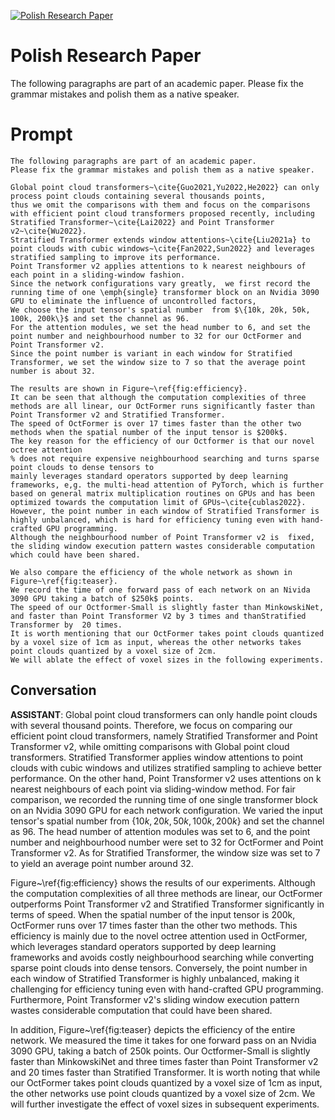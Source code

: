 
[![Polish Research Paper](https://flow-prompt-covers.s3.us-west-1.amazonaws.com/icon/futuristic/futu_7.png)]()
# Polish Research Paper 
The following paragraphs are part of an academic paper. Please fix the grammar mistakes and polish them as a native speaker.

# Prompt

```
The following paragraphs are part of an academic paper.
Please fix the grammar mistakes and polish them as a native speaker.

Global point cloud transformers~\cite{Guo2021,Yu2022,He2022} can only process point clouds containing several thousands points, 
thus we omit the comparisons with them and focus on the comparisons with efficient point cloud transformers proposed recently, including Stratified Transformer~\cite{Lai2022} and Point Transformer v2~\cite{Wu2022}.
Stratified Transformer extends window attentions~\cite{Liu2021a} to point clouds with cubic windows~\cite{Fan2022,Sun2022} and leverages stratified sampling to improve its performance.
Point Transformer v2 applies attentions to k nearest neighbours of each point in a sliding-window fashion.
Since the network configurations vary greatly,  we first record the running time of one \emph{single} transformer block on an Nvidia 3090 GPU to eliminate the influence of uncontrolled factors,
We choose the input tensor's spatial number  from $\{10k, 20k, 50k, 100k, 200k\}$ and set the channel as 96.
For the attention modules, we set the head number to 6, and set the point number and neighbourhood number to 32 for our OctFormer and Point Transformer v2.
Since the point number is variant in each window for Stratified Transformer, we set the window size to 7 so that the average point number is about 32.

The results are shown in Figure~\ref{fig:efficiency}.
It can be seen that although the computation complexities of three methods are all linear, our OctFormer runs significantly faster than  Point Transformer v2 and Stratified Transformer.
The speed of OctFormer is over 17 times faster than the other two methods when the spatial number of the input tensor is $200k$.
The key reason for the efficiency of our Octformer is that our novel octree attention 
% does not require expensive neighbourhood searching and turns sparse point clouds to dense tensors to
mainly leverages standard operators supported by deep learning frameworks, e,g. the multi-head attention of PyTorch, which is further based on general matrix multiplication routines on GPUs and has been optimized towards the computation limit of GPUs~\cite{cublas2022}.
However, the point number in each window of Stratified Transformer is highly unbalanced, which is hard for efficiency tuning even with hand-crafted GPU programming.
Although the neighbourhood number of Point Transformer v2 is  fixed, the sliding window execution pattern wastes considerable computation which could have been shared.

We also compare the efficiency of the whole network as shown in Figure~\ref{fig:teaser}.
We record the time of one forward pass of each network on an Nivida 3090 GPU taking a batch of $250k$ points.
The speed of our Octformer-Small is slightly faster than MinkowskiNet, and faster than Point Transformer V2 by 3 times and thanStratified Transformer by  20 times.
It is worth mentioning that our OctFormer takes point clouds quantized by a voxel size of 1cm as input, whereas the other networks takes point clouds quantized by a voxel size of 2cm.
We will ablate the effect of voxel sizes in the following experiments.
```

## Conversation

**ASSISTANT**: Global point cloud transformers can only handle point clouds with several thousand points. Therefore, we focus on comparing our efficient point cloud transformers, namely Stratified Transformer and Point Transformer v2, while omitting comparisons with Global point cloud transformers. Stratified Transformer applies window attentions to point clouds with cubic windows and utilizes stratified sampling to achieve better performance. On the other hand, Point Transformer v2 uses attentions on k nearest neighbours of each point via sliding-window method. For fair comparison, we recorded the running time of one single transformer block on an Nvidia 3090 GPU for each network configuration. We varied the input tensor's spatial number from $\{10k, 20k, 50k, 100k, 200k\}$ and set the channel as 96. The head number of attention modules was set to 6, and the point number and neighbourhood number were set to 32 for OctFormer and Point Transformer v2. As for Stratified Transformer, the window size was set to 7 to yield an average point number around 32.



Figure~\ref{fig:efficiency} shows the results of our experiments. Although the computation complexities of all three methods are linear, our OctFormer outperforms Point Transformer v2 and Stratified Transformer significantly in terms of speed. When the spatial number of the input tensor is 200k, OctFormer runs over 17 times faster than the other two methods. This efficiency is mainly due to the novel octree attention used in OctFormer, which leverages standard operators supported by deep learning frameworks and avoids costly neighbourhood searching while converting sparse point clouds into dense tensors. Conversely, the point number in each window of Stratified Transformer is highly unbalanced, making it challenging for efficiency tuning even with hand-crafted GPU programming. Furthermore, Point Transformer v2's sliding window execution pattern wastes considerable computation that could have been shared.



In addition, Figure~\ref{fig:teaser} depicts the efficiency of the entire network. We measured the time it takes for one forward pass on an Nvidia 3090 GPU, taking a batch of 250k points. Our Octformer-Small is slightly faster than MinkowskiNet and three times faster than Point Transformer v2 and 20 times faster than Stratified Transformer. It is worth noting that while our OctFormer takes point clouds quantized by a voxel size of 1cm as input, the other networks use point clouds quantized by a voxel size of 2cm. We will further investigate the effect of voxel sizes in subsequent experiments.



